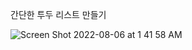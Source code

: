 간단한 투두 리스트 만들기

![Screen Shot 2022-08-06 at 1 41 58 AM](https://user-images.githubusercontent.com/80827003/183122822-8521add3-f2fa-4d12-b7f6-7d07b42ef42b.png)

